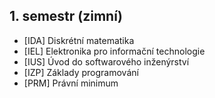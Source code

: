 ## 1. semestr (zimní)

- [IDA]	Diskrétní matematika
- [IEL]	Elektronika pro informační technologie
- [IUS]	Úvod do softwarového inženýrství
- [IZP]	Základy programování
- [PRM]	Právní minimum